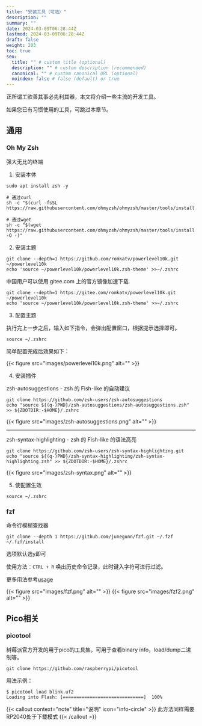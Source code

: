 ```yaml
---
title: "安装工具（可选）"
description: ""
summary: ""
date: 2024-03-09T06:28:44Z
lastmod: 2024-03-09T06:28:44Z
draft: false
weight: 203
toc: true
seo:
  title: "" # custom title (optional)
  description: "" # custom description (recommended)
  canonical: "" # custom canonical URL (optional)
  noindex: false # false (default) or true
---
```


正所谓工欲善其事必先利其器，本文将介绍一些主流的开发工具。

如果您已有习惯使用的工具，可跳过本章节。

## 通用

### Oh My Zsh

强大无比的终端

1. 安装本体

```shell
sudo apt install zsh -y

# 通过curl
sh -c "$(curl -fsSL https://raw.githubusercontent.com/ohmyzsh/ohmyzsh/master/tools/install.sh)"

# 通过wget
sh -c "$(wget https://raw.githubusercontent.com/ohmyzsh/ohmyzsh/master/tools/install.sh -O -)"
```

2. 安装主题

```shell
git clone --depth=1 https://github.com/romkatv/powerlevel10k.git ~/powerlevel10k
echo 'source ~/powerlevel10k/powerlevel10k.zsh-theme' >>~/.zshrc
```

中国用户可以使用 gitee.com 上的官方镜像加速下载.

```shell
git clone --depth=1 https://gitee.com/romkatv/powerlevel10k.git ~/powerlevel10k
echo 'source ~/powerlevel10k/powerlevel10k.zsh-theme' >>~/.zshrc
```

3. 配置主题

执行完上一步之后，输入如下指令，会弹出配置窗口，根据提示选择即可。

```shell
source ~/.zshrc
```

简单配置完成后效果如下：

{{< figure src="images/powerlevel10k.png" alt="" >}}

4. 安装插件

zsh-autosuggestions - zsh 的 Fish-like 的自动建议

```shell
git clone https://github.com/zsh-users/zsh-autosuggestions
echo "source ${(q-)PWD}/zsh-autosuggestions/zsh-autosuggestions.zsh" >> ${ZDOTDIR:-$HOME}/.zshrc
```

{{< figure src="images/zsh-autosuggestions.png" alt="" >}}

--------

zsh-syntax-highlighting - zsh 的 Fish-like 的语法高亮

```shell
git clone https://github.com/zsh-users/zsh-syntax-highlighting.git
echo "source ${(q-)PWD}/zsh-syntax-highlighting/zsh-syntax-highlighting.zsh" >> ${ZDOTDIR:-$HOME}/.zshrc
```

{{< figure src="images/zsh-syntax.png" alt="" >}}

5. 使配置生效

```shell
source ~/.zshrc
```

### fzf

命令行模糊查找器

```shell
git clone --depth 1 https://github.com/junegunn/fzf.git ~/.fzf
~/.fzf/install
```

选项默认选y即可

使用方法：`CTRL + R` 唤出历史命令记录，此时键入字符可进行过滤。

更多用法参考[usage](https://github.com/junegunn/fzf?tab=readme-ov-file#usage)

{{< figure src="images/fzf.png" alt="" >}}
{{< figure src="images/fzf2.png" alt="" >}}

## Pico相关

### picotool

树莓派官方开发的用于pico的工具集，可用于查看binary info，load/dump二进制等。

```shell
git clone https://github.com/raspberrypi/picotool
```

用法示例：

```shell
$ picotool load blink.uf2
Loading into Flash: [==============================]  100%
```
{{< callout context="note" title="说明" icon="info-circle" >}}
此方法同样需要RP2040处于下载模式
{{< /callout >}}